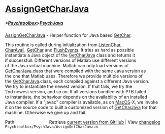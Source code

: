 # [AssignGetCharJava](AssignGetCharJava)
##### >[Psychtoolbox](Psychtoolbox)>[PsychJava](PsychJava)

[AssignGetCharJava](AssignGetCharJava) - Helper function for Java based [GetChar](GetChar).  
  
This routine is called during initialization from [ListenChar](ListenChar),  
[CharAvail](CharAvail), [GetChar](GetChar) and [FlushEvents](FlushEvents). It tries as hard as possible  
instantiate a Java object of the [GetCharJava](GetCharJava) class and returns it  
if successfull. Different versions of Matlab use different versions  
of the Java virtual machine. Matlab can only load versions of  
[GetCharJava](GetCharJava).class that were compiled with the same Java version as  
the one that Matlab uses. Therefore we provide multiple versions of  
the [GetCharJava](GetCharJava).class, each compiled against a different Java version.  
We try to instantiate the newest version. If that fails, we try the  
2nd newest version, and so on. If all versions bundled with PTB failed  
to instantiate, the behaviour depends on the availability of an installed  
Java compiler. If a "javac" compiler is available, as on [MacOS](MacOS)-X, we invoke  
it on the source code to built a customized version of [GetCharJava](GetCharJava) for that  
machine. Otherwise we give up and fail.  




<div class="code_header" style="text-align:right;">
  <span style="float:left;">Path&nbsp;&nbsp;</span> <span class="counter">Retrieve <a href=
  "https://raw.github.com/Psychtoolbox-3/Psychtoolbox-3/beta/Psychtoolbox/PsychJava/AssignGetCharJava.m">current version from GitHub</a> | View <a href=
  "https://github.com/Psychtoolbox-3/Psychtoolbox-3/commits/beta/Psychtoolbox/PsychJava/AssignGetCharJava.m">changelog</a></span>
</div>
<div class="code">
  <code>Psychtoolbox/PsychJava/AssignGetCharJava.m</code>
</div>

